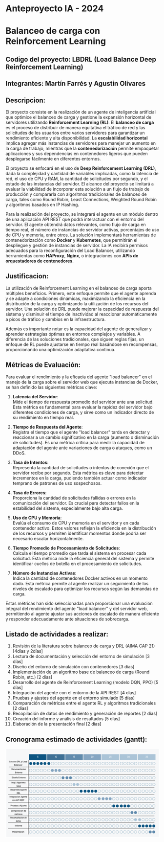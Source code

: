 # Anteproyecto IA - 2024

# Balanceo de carga con Reinforcement Learning

## Codigo del proyecto: LBDRL (Load Balance Deep Reinforcement Learning)

## Integrantes: Martín Farrés y Agustin Olivares

## Descripcion:

El proyecto consiste en la realización de un agente de inteligencia artificial que optimice el balanceo de carga y gestione la expansión horizontal de servidores utilizando **Reinforcement Learning (RL)**. El **balanceo de carga** es el proceso de distribuir de manera equitativa el tráfico de red y las solicitudes de los usuarios entre varios servidores para garantizar un rendimiento eficiente y alta disponibilidad. La **escalabilidad horizontal** implica agregar más instancias de servidores para manejar un aumento en la carga de trabajo, mientras que la **contenedorización** permite empaquetar aplicaciones y sus dependencias en contenedores ligeros que pueden desplegarse fácilmente en diferentes entornos.

El proyecto se enfocará en el uso de **Deep Reinforcement Learning (DRL)**, dada la complejidad y cantidad de variables implicadas, como la latencia de red, el uso de CPU y RAM, la cantidad de solicitudes por segundo, y el estado de las instancias del servidor. El alcance del proyecto se limitará a evaluar la viabilidad de incorporar esta solución a un flujo de trabajo de producción y compararla con algoritmos tradicionales de balanceo de carga, tales como Round Robin, Least Connections, Weighted Round Robin y algoritmos basados en IP Hashing.

Para la realización del proyecto, se integrará el agente en un módulo dentro de una aplicación API REST que podrá interactuar con el entorno del servidor. El agente obtendrá datos relevantes, como flujo de carga en tiempo real, el número de instancias de servidor activas, porcentajes de uso de CPU y memoria, entre otros. La solución implementará herramientas de contenedorización como **Docker** y **Kubernetes**, que permitirán el despliegue y gestión de instancias de servidor. La IA recibirá permisos adecuados para la reconfiguración del Load Balancer, utilizando herramientas como **HAProxy**, **Nginx**, o integraciones con **APIs de orquestadores de contenedores**.

## Justificacion:

La utilización de Reinforcement Learning en el balanceo de carga aporta múltiples beneficios. Primero, este enfoque permite que el agente aprenda y se adapte a condiciones dinámicas, maximizando la eficiencia en la distribución de la carga y optimizando la utilización de los recursos del servidor. Una solución de DRL puede mejorar la capacidad de respuesta del sistema y disminuir el tiempo de inactividad al reaccionar automáticamente a picos de tráfico y cambios en la infraestructura.

Además es importante notar es la capacidad del agente de generalizar y aprender estrategias óptimas en entornos complejos y variables. A diferencia de las soluciones tradicionales, que siguen reglas fijas, un enfoque de RL puede ajustarse en tiempo real basándose en recompensas, proporcionando una optimización adaptativa continua.

## Métricas de Evaluación:

Para evaluar el rendimiento y la eficacia del agente "load balancer" en el manejo de la carga sobre el servidor web que ejecuta instancias de Docker, se han definido las siguientes métricas clave:

1. **Latencia del Servidor**:  
   Mide el tiempo de respuesta promedio del servidor ante una solicitud. Esta métrica es fundamental para evaluar la rapidez del servidor bajo diferentes condiciones de carga, y sirve como un indicador directo de su rendimiento en tiempo real.

2. **Tiempo de Respuesta del Agente**:  
   Registra el tiempo que el agente "load balancer" tarda en detectar y reaccionar a un cambio significativo en la carga (aumento o disminución de solicitudes). Es una métrica crítica para medir la capacidad de adaptación del agente ante variaciones de carga o ataques, como un DDoS.

3. **Tasa de Intentos**:  
   Representa la cantidad de solicitudes o intentos de conexión que el servidor recibe por segundo. Esta métrica es clave para detectar incrementos en la carga, pudiendo también actuar como indicador temprano de patrones de uso sospechosos.

4. **Tasa de Errores**:  
   Proporciona la cantidad de solicitudes fallidas o errores en la comunicación del servidor. Es crucial para detectar fallos en la estabilidad del sistema, especialmente bajo alta carga.

5. **Uso de CPU y Memoria**:  
   Evalúa el consumo de CPU y memoria en el servidor y en cada contenedor activo. Estos valores reflejan la eficiencia en la distribución de los recursos y permiten identificar momentos donde podría ser necesario escalar horizontalmente.

6. **Tiempo Promedio de Procesamiento de Solicitudes**:  
   Calcula el tiempo promedio que tarda el sistema en procesar cada solicitud. Esta métrica mide la eficiencia general del sistema y permite identificar cuellos de botella en el procesamiento de solicitudes.

7. **Número de Instancias Activas**:  
   Indica la cantidad de contenedores Docker activos en un momento dado. Esta métrica permite al agente realizar un seguimiento de los niveles de escalado para optimizar los recursos según las demandas de carga.

Estas métricas han sido seleccionadas para proporcionar una evaluación integral del rendimiento del agente "load balancer" y del servidor web, permitiendo al agente ajustar sus acciones de escalado de manera eficiente y responder adecuadamente ante situaciones de sobrecarga.


## Listado de actividades a realizar:

1. Revisión de la literatura sobre balanceo de carga y DRL (AIMA CAP 21) [4días y 2días]
2. Lectura de documentación y selección del entorno de simulación [3 días]
3. Diseño del entorno de simulación con contenedores [3 días]
4. Implementación de un algoritmo base de balanceo de carga (Round Robin, etc.) [2 días]
5. Desarrollo del agente de Reinforcement Learning (modelo DQN, PPO) [5 días]
6. Integración del agente con el entorno de la API REST [4 días]
7. Pruebas y ajustes del agente en el entorno simulado [5 días]
8. Comparación de métricas entre el agente RL y algoritmos tradicionales [2 días]
9. Recopilación de datos de rendimiento y generación de reportes [2 días]
10. Creación del informe y análisis de resultados [5 días]
11. Elaboración de la presentación final [2 días]

## Cronograma estimado de actividades (gantt):

![Cronograma](./cronograma.png)
